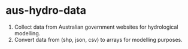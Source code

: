 # aus-hydro-data
1. Collect data from Australian government websites for hydrological modelling.
2. Convert data from (shp, json, csv) to arrays for modelling purposes.

